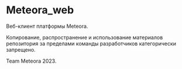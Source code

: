 # Meteora_web

Веб-клиент платформы Meteora.

Копирование, распространение и использование материалов репозитория за пределами команды разработчиков категорически запрещено.

Team Meteora 2023.
